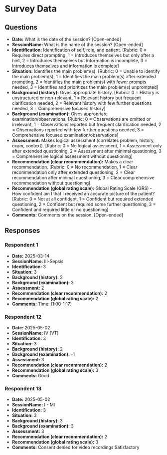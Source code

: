# Survey Data

## Questions

- **Date:** What is the date of the session? [Open-ended]
- **SessionName:** What is the name of the session? [Open-ended]
- **Identification:** Identification of self, role, and patient. [Rubric: 0 = Requires direct prompting, 1 = Introduces themselves but only after a hint, 2 = Introduces themselves but information is incomplete, 3 = Introduces themselves and information is complete]
- **Situation:** Identifies the main problem(s). [Rubric: 0 = Unable to identify the main problem(s), 1 = Identifies the main problem(s) after extended prompting, 2 = Identifies the main problem(s) with fewer prompts needed, 3 = Identifies and prioritizes the main problem(s) unprompted]
- **Background (history):** Gives appropriate history. [Rubric: 0 = History is unstructured or non-relevant, 1 = Relevant history but frequent clarification needed, 2 = Relevant history with few further questions needed, 3 = Comprehensive focused history]
- **Background (examination):** Gives appropriate examination/observations. [Rubric: 0 = Observations are omitted or irrelevant, 1 = Observations reported but frequent clarification needed, 2 = Observations reported with few further questions needed, 3 = Comprehensive focused examination/observations]
- **Assessment:** Makes logical assessment (correlates problem, history, exam, context). [Rubric: 0 = No logical assessment, 1 = Assessment only after extended questioning, 2 = Assessment after minimal questioning, 3 = Comprehensive logical assessment without questioning]
- **Recommendation (clear recommendation):** Makes a clear recommendation. [Rubric: 0 = No recommendation, 1 = Clear recommendation only after extended questioning, 2 = Clear recommendation after minimal questioning, 3 = Clear comprehensive recommendation without questioning]
- **Recommendation (global rating scale):** Global Rating Scale (GRS) - How confident am I that I received an accurate picture of the patient? [Rubric: 0 = Not at all confident, 1 = Confident but required extended questioning, 2 = Confident but required some further questioning, 3 = Confident and required little or no questioning]
- **Comments:** Comments on the session. [Open-ended]

## Responses

### Respondent 1

- **Date:** 2025-03-14
- **SessionName:** III-Sepsis
- **Identification:** 3
- **Situation:** 3
- **Background (history):** 2
- **Background (examination):** 3
- **Assessment:** 2
- **Recommendation (clear recommendation):** 2
- **Recommendation (global rating scale):** 2
- **Comments:** Time: (1:00-1:17)

### Respondent 12

- **Date:** 2025-05-02
- **SessionName:** IV (VT)
- **Identification:** 3
- **Situation:** 3
- **Background (history):** 2
- **Background (examination):** -1
- **Assessment:** 3
- **Recommendation (clear recommendation):** 2
- **Recommendation (global rating scale):** 3
- **Comments:** Good

### Respondent 13

- **Date:** 2025-05-02
- **SessionName:** I - MI
- **Identification:** 3
- **Situation:** 3
- **Background (history):** 3
- **Background (examination):** 3
- **Assessment:** 3
- **Recommendation (clear recommendation):** 2
- **Recommendation (global rating scale):** 3
- **Comments:** Consent denied for video recordings
Satisfactory
